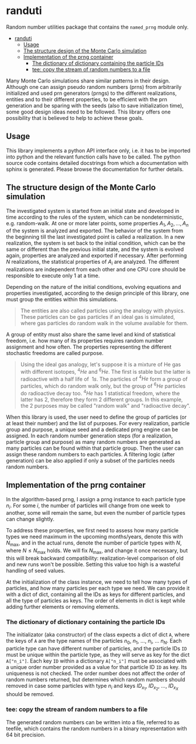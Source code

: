 # randuti

Random number utilities package that contains the `named_prng` module only.

- [randuti](#randuti)
  - [Usage](#usage)
  - [The structure design of the Monte Carlo simulation](#the-structure-design-of-the-monte-carlo-simulation)
  - [Implementation of the prng container](#implementation-of-the-prng-container)
    - [The dictionary of dictionary containing the particle IDs](#the-dictionary-of-dictionary-containing-the-particle-ids)
    - [tee: copy the stream of random numbers to a file](#tee-copy-the-stream-of-random-numbers-to-a-file)

Many Monte Carlo simulations share similar patterns in their design. Although one can assign pseudo random numbers (prns) from arbitrarily initialized and used prn generators (prngs) to the different realizations, entities and to their different properties, to be efficient with the prn generation and be sparing with the seeds (also to save initialization time), some good design ideas need to be followed. This library offers one possibility that is believed to help to achieve these goals.

## Usage

This library implements a python API interface only, i.e. it has to be imported into python and the relevant function calls have to be called. The python source code contains detailed docstrings from which a documentation with sphinx is generated. Please browse the documentation for further details.

## The structure design of the Monte Carlo simulation

The investigated system is started from an initial state and developed in time according to the rules of the system, which can be nondeterministic, e.g. random-walk. At one or more later points, some properties $A_1, A_2, \ldots, A_n$ of the system is analyzed and exported. The behavior of the system from the beginning till the last investigated point is called a realization. In a new realization, the system is set back to the initial condition, which can be the same or different than the previous initial state, and the system is evolved again, properties are analyzed and exported if necessary. After performing $N$ realizations, the statistical properties of $A_i$ are analyzed. The different realizations are independent from each other and one CPU core should be responsible to execute only 1 at a time.

Depending on the nature of the initial conditions, evolving equations and properties investigated, according to the design principle of this library, one must group the entities within this simulations.
  > The entities are also called particles using the analogy with physics. These particles can be gas particles if an ideal gas is simulated, where gas particles do random walk in the volume available for them.

A group of entity must also share the same level and kind of statistical freedom, i.e. how many of its properties requires random number assignment and how often. The properties representing the different stochastic freedoms are called purpose.
  > Using the ideal gas analogy, let's suppose it is a mixture of He gas with different isotopes, $^4He$ and $^6He$. The first is stable but the latter is radioactive with a half life of $~1s$. The particles of $^4He$ form a group of particles, which do random walk only, but the group of $^6He$ particles do radioactive decay too. $^4He$ has 1 statistical freedom, where the latter has 2, therefore they form 2 different groups. In this example, the 2 purposes may be called "random walk" and "radioactive decay".

When this library is used, the user need to define the group of particles (or at least their number) and the list of purposes. For every realization, particle group and purpose, a unique seed and a dedicated prng engine can be assigned. In each random number generation steps (for a realization, particle group and purpose) as many random numbers are generated as many particles can be found within that particle group. Then the user can assign these random numbers to each particles. A filtering logic (after generation) can be also applied if only a subset of the particles needs random numbers.

## Implementation of the prng container

In the algorithm-based prng, I assign a prng instance to each particle type $n_i$. For some $i$, the number of particles will change from one week to another, some will remain the same, but even the number of particle types can change slightly.

To address these properties, we first need to assess how many particle types we need maximum in the upcoming months/years, denote this with $N_{\max}$, and in the actual runs, denote the number of particle types with $N$, where $N \le {N_{\max }}$ holds. We will fix ${N_{\max }}$, and change it once necessary, but this will break backward compatibility: realization-level comparison of old and new runs won't be possible. Setting this value too high is a wasteful handling of seed values.

At the initialization of the class instance, we need to tell how many types of particles, and how many particles per each type we need. We can provide it with a dict of dict, containing all the IDs as keys for different particles, and all the type of particles as keys. The order of elements in dict is kept while adding further elements or removing elements.

### The dictionary of dictionary containing the particle IDs

The initializator (aka constructor) of the class expects a dict of dict `A`, where the keys of `A` are the type names of the particles $n_0$, $n_1$, ..., $n_i$, ... $n_N$. Each particle type can have different number of particles, and the particle IDs `ID` must be unique within the particle type, as they will serve as key for the dict `A["n_i"]`. Each key `ID` within a dictionary `A["n_i"]` must be associated with a unique order number provided as a value for that particle ID `ID` as key. Its uniqueness is not checked. The order number does not affect the order of random numbers returned, but determines which random numbers should removed in case some particles with type $n_i$ and keys ${I{D_{{x_1}}}}$, ${I{D_{{x_2}}}}$, ..., ${I{D_{{x_X}}}}$ should be removed.

### tee: copy the stream of random numbers to a file

The generated random numbers can be written into a file, referred to as teefile, which contains the random numbers in a binary representation with 64 bit precision.
